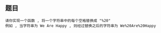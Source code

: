 ## 题目
    请你实现一个函数 , 将一个字符串中的每个空格替换成 "%20"
    例如 , 当字符串为 We Are Happy , 则经过替换之后的字符串为 We%20Are%20Happy